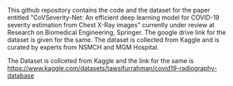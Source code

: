 This github repository contains the code and the dataset for the paper entitled "CoVSeverity-Net: An efficient deep learning model for COVID-19 severity estimation from Chest X-Ray images" currently under review at Research on Biomedical Engineering, Springer. The google drive link for the dataset is given for the same. The dataset is collected from Kaggle and is curated by experts from NSMCH and MGM Hospital.


The Dataset is collceted from Kaggle and the link for the same is https://www.kaggle.com/datasets/tawsifurrahman/covid19-radiography-database 
